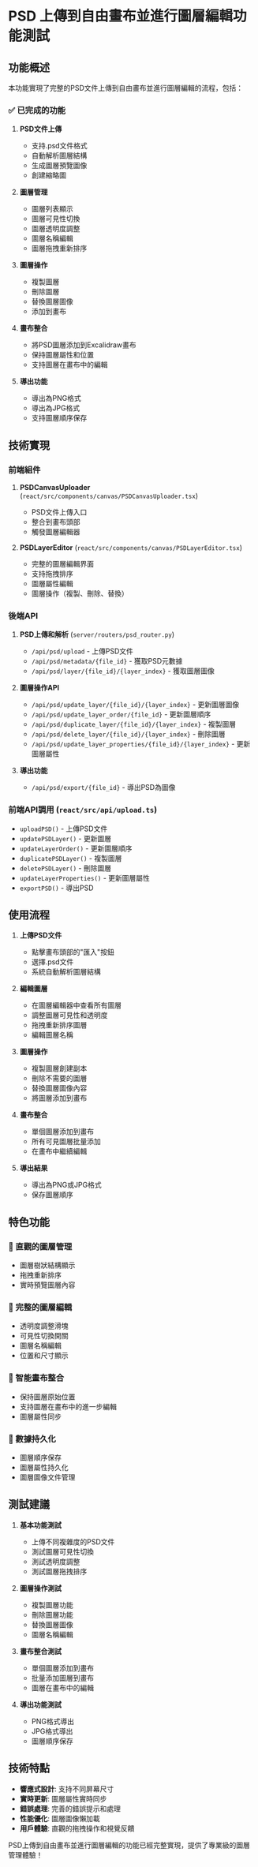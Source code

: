 # PSD 上傳到自由畫布並進行圖層編輯功能測試

## 功能概述

本功能實現了完整的PSD文件上傳到自由畫布並進行圖層編輯的流程，包括：

### ✅ 已完成的功能

1. **PSD文件上傳**
   - 支持.psd文件格式
   - 自動解析圖層結構
   - 生成圖層預覽圖像
   - 創建縮略圖

2. **圖層管理**
   - 圖層列表顯示
   - 圖層可見性切換
   - 圖層透明度調整
   - 圖層名稱編輯
   - 圖層拖拽重新排序

3. **圖層操作**
   - 複製圖層
   - 刪除圖層
   - 替換圖層圖像
   - 添加到畫布

4. **畫布整合**
   - 將PSD圖層添加到Excalidraw畫布
   - 保持圖層屬性和位置
   - 支持圖層在畫布中的編輯

5. **導出功能**
   - 導出為PNG格式
   - 導出為JPG格式
   - 支持圖層順序保存

## 技術實現

### 前端組件

1. **PSDCanvasUploader** (`react/src/components/canvas/PSDCanvasUploader.tsx`)
   - PSD文件上傳入口
   - 整合到畫布頭部
   - 觸發圖層編輯器

2. **PSDLayerEditor** (`react/src/components/canvas/PSDLayerEditor.tsx`)
   - 完整的圖層編輯界面
   - 支持拖拽排序
   - 圖層屬性編輯
   - 圖層操作（複製、刪除、替換）

### 後端API

1. **PSD上傳和解析** (`server/routers/psd_router.py`)
   - `/api/psd/upload` - 上傳PSD文件
   - `/api/psd/metadata/{file_id}` - 獲取PSD元數據
   - `/api/psd/layer/{file_id}/{layer_index}` - 獲取圖層圖像

2. **圖層操作API**
   - `/api/psd/update_layer/{file_id}/{layer_index}` - 更新圖層圖像
   - `/api/psd/update_layer_order/{file_id}` - 更新圖層順序
   - `/api/psd/duplicate_layer/{file_id}/{layer_index}` - 複製圖層
   - `/api/psd/delete_layer/{file_id}/{layer_index}` - 刪除圖層
   - `/api/psd/update_layer_properties/{file_id}/{layer_index}` - 更新圖層屬性

3. **導出功能**
   - `/api/psd/export/{file_id}` - 導出PSD為圖像

### 前端API調用 (`react/src/api/upload.ts`)

- `uploadPSD()` - 上傳PSD文件
- `updatePSDLayer()` - 更新圖層
- `updateLayerOrder()` - 更新圖層順序
- `duplicatePSDLayer()` - 複製圖層
- `deletePSDLayer()` - 刪除圖層
- `updateLayerProperties()` - 更新圖層屬性
- `exportPSD()` - 導出PSD

## 使用流程

1. **上傳PSD文件**
   - 點擊畫布頭部的"匯入"按鈕
   - 選擇.psd文件
   - 系統自動解析圖層結構

2. **編輯圖層**
   - 在圖層編輯器中查看所有圖層
   - 調整圖層可見性和透明度
   - 拖拽重新排序圖層
   - 編輯圖層名稱

3. **圖層操作**
   - 複製圖層創建副本
   - 刪除不需要的圖層
   - 替換圖層圖像內容
   - 將圖層添加到畫布

4. **畫布整合**
   - 單個圖層添加到畫布
   - 所有可見圖層批量添加
   - 在畫布中繼續編輯

5. **導出結果**
   - 導出為PNG或JPG格式
   - 保存圖層順序

## 特色功能

### 🎨 直觀的圖層管理
- 圖層樹狀結構顯示
- 拖拽重新排序
- 實時預覽圖層內容

### 🔧 完整的圖層編輯
- 透明度調整滑塊
- 可見性切換開關
- 圖層名稱編輯
- 位置和尺寸顯示

### 🎯 智能畫布整合
- 保持圖層原始位置
- 支持圖層在畫布中的進一步編輯
- 圖層屬性同步

### 💾 數據持久化
- 圖層順序保存
- 圖層屬性持久化
- 圖層圖像文件管理

## 測試建議

1. **基本功能測試**
   - 上傳不同複雜度的PSD文件
   - 測試圖層可見性切換
   - 測試透明度調整
   - 測試圖層拖拽排序

2. **圖層操作測試**
   - 複製圖層功能
   - 刪除圖層功能
   - 替換圖層圖像
   - 圖層名稱編輯

3. **畫布整合測試**
   - 單個圖層添加到畫布
   - 批量添加圖層到畫布
   - 圖層在畫布中的編輯

4. **導出功能測試**
   - PNG格式導出
   - JPG格式導出
   - 圖層順序保存

## 技術特點

- **響應式設計**: 支持不同屏幕尺寸
- **實時更新**: 圖層屬性實時同步
- **錯誤處理**: 完善的錯誤提示和處理
- **性能優化**: 圖層圖像懶加載
- **用戶體驗**: 直觀的拖拽操作和視覺反饋

PSD上傳到自由畫布並進行圖層編輯的功能已經完整實現，提供了專業級的圖層管理體驗！

